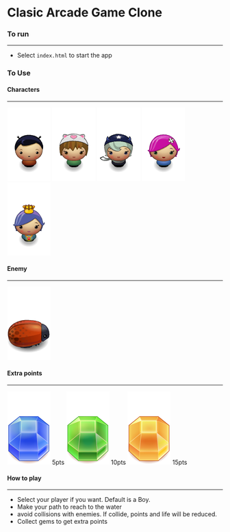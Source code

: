 # Clasic Arcade Game Clone

### To run
---------------------------
- Select ```index.html``` to start the app

### To Use

#### Characters
----------------------------
![boy](img/char-boy.png)
![cat-girl](img/char-cat-girl.png)
![horn-girl](img/char-horn-girl.png)
![pink-girl](img/char-pink-girl.png)
![princess-girl](img/char-princess-girl.png)

#### Enemy
----------------------------
![enemy-bug](img/enemy-bug.png)

#### Extra points
---------------------------
![Gem-Blue](img/gem-Blue.png) 5pts
![Gem-Green](img/gem-Green.png) 10pts
![Gem-Orange](img/gem-Orange.png) 15pts


#### How to play
----------------------------
- Select your player if you want. Default is a Boy.
- Make your path to reach to the water
- avoid collisions with enemies. If collide, points and life will be reduced.
- Collect gems to get extra points


